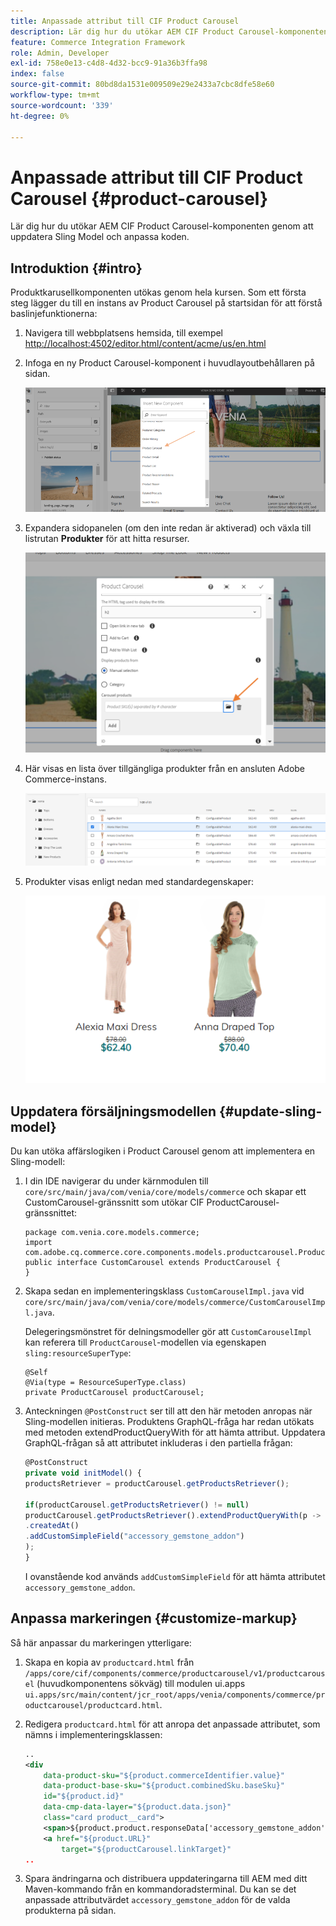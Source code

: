 ```yaml
---
title: Anpassade attribut till CIF Product Carousel
description: Lär dig hur du utökar AEM CIF Product Carousel-komponenten genom att uppdatera Sling Model och anpassa koden.
feature: Commerce Integration Framework
role: Admin, Developer
exl-id: 758e0e13-c4d8-4d32-bcc9-91a36b3ffa98
index: false
source-git-commit: 80bd8da1531e009509e29e2433a7cbc8dfe58e60
workflow-type: tm+mt
source-wordcount: '339'
ht-degree: 0%

---
```



# Anpassade attribut till CIF Product Carousel {#product-carousel}

Lär dig hur du utökar AEM CIF Product Carousel-komponenten genom att uppdatera Sling Model och anpassa koden.

## Introduktion {#intro}

Produktkarusellkomponenten utökas genom hela kursen. Som ett första steg lägger du till en instans av Product Carousel på startsidan för att förstå baslinjefunktionerna:

1. Navigera till webbplatsens hemsida, till exempel [http://localhost:4502/editor.html/content/acme/us/en.html](http://localhost:4502/editor.html/content/acme/us/en.html)
1. Infoga en ny Product Carousel-komponent i huvudlayoutbehållaren på sidan.

   ![Product Carousel-komponent](/help/commerce-cloud/cif-storefront/assets/product-carousel-component.png)

1. Expandera sidopanelen (om den inte redan är aktiverad) och växla till listrutan **Produkter** för att hitta resurser.

   ![Carousel-produkter](/help/commerce-cloud/cif-storefront/assets/carousel-products.png)

1. Här visas en lista över tillgängliga produkter från en ansluten Adobe Commerce-instans.

   ![Ansluten instans](/help/commerce-cloud/cif-storefront/assets/connected-instance.png)

1. Produkter visas enligt nedan med standardegenskaper:

   ![Produkten visas med egenskaper](/help/commerce-cloud/cif-storefront/assets/discount.png)

## Uppdatera försäljningsmodellen {#update-sling-model}

Du kan utöka affärslogiken i Product Carousel genom att implementera en Sling-modell:

1. I din IDE navigerar du under kärnmodulen till `core/src/main/java/com/venia/core/models/commerce` och skapar ett CustomCarousel-gränssnitt som utökar CIF ProductCarousel-gränssnittet:

   ```text
   package com.venia.core.models.commerce;
   import com.adobe.cq.commerce.core.components.models.productcarousel.ProductCarousel;
   public interface CustomCarousel extends ProductCarousel {
   }
   ```

1. Skapa sedan en implementeringsklass `CustomCarouselImpl.java` vid `core/src/main/java/com/venia/core/models/commerce/CustomCarouselImpl.java`.

   Delegeringsmönstret för delningsmodeller gör att `CustomCarouselImpl` kan referera till `ProductCarousel`-modellen via egenskapen `sling:resourceSuperType`:

   ```text
   @Self
   @Via(type = ResourceSuperType.class)
   private ProductCarousel productCarousel;
   ```

1. Anteckningen `@PostConstruct` ser till att den här metoden anropas när Sling-modellen initieras. Produktens GraphQL-fråga har redan utökats med metoden extendProductQueryWith för att hämta attribut. Uppdatera GraphQL-frågan så att attributet inkluderas i den partiella frågan:

   ```javascript
   @PostConstruct
   private void initModel() {
   productsRetriever = productCarousel.getProductsRetriever();
   
   if(productCarousel.getProductsRetriever() != null)
   productCarousel.getProductsRetriever().extendProductQueryWith(p -> p
   .createdAt()
   .addCustomSimpleField("accessory_gemstone_addon")
   );
   }
   ```

   I ovanstående kod används `addCustomSimpleField` för att hämta attributet `accessory_gemstone_addon`.

## Anpassa markeringen {#customize-markup}

Så här anpassar du markeringen ytterligare:

1. Skapa en kopia av `productcard.html` från `/apps/core/cif/components/commerce/productcarousel/v1/productcarousel` (huvudkomponentens sökväg) till modulen ui.apps `ui.apps/src/main/content/jcr_root/apps/venia/components/commerce/productcarousel/productcard.html`.

1. Redigera `productcard.html` för att anropa det anpassade attributet, som nämns i implementeringsklassen:

   ```xml
   ..
   <div
       data-product-sku="${product.commerceIdentifier.value}"
       data-product-base-sku="${product.combinedSku.baseSku}"
       id="${product.id}"
       data-cmp-data-layer="${product.data.json}"
       class="card product__card">
       <span>${product.product.responseData['accessory_gemstone_addon']}</span>
       <a href="${product.URL}"
           target="${productCarousel.linkTarget}"
   ..
   ```

1. Spara ändringarna och distribuera uppdateringarna till AEM med ditt Maven-kommando från en kommandoradsterminal. Du kan se det anpassade attributvärdet `accessory_gemstone_addon` för de valda produkterna på sidan.

